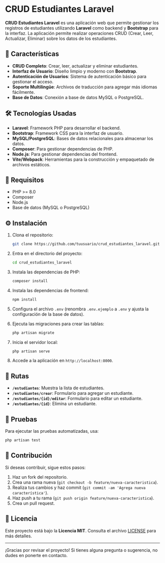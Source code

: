 # CRUD Estudiantes Laravel

**CRUD Estudiantes Laravel** es una aplicación web que permite gestionar los registros de estudiantes utilizando **Laravel** como backend y **Bootstrap** para la interfaz. La aplicación permite realizar operaciones CRUD (Crear, Leer, Actualizar, Eliminar) sobre los datos de los estudiantes.

## 🚀 Características

- **CRUD Completo**: Crear, leer, actualizar y eliminar estudiantes.
- **Interfaz de Usuario**: Diseño limpio y moderno con **Bootstrap**.
- **Autenticación de Usuarios**: Sistema de autenticación básico para gestionar el acceso.
- **Soporte Multilingüe**: Archivos de traducción para agregar más idiomas fácilmente.
- **Base de Datos**: Conexión a base de datos MySQL o PostgreSQL.

## 🛠️ Tecnologías Usadas

- **Laravel**: Framework PHP para desarrollar el backend.
- **Bootstrap**: Framework CSS para la interfaz de usuario.
- **MySQL/PostgreSQL**: Bases de datos relacionales para almacenar los datos.
- **Composer**: Para gestionar dependencias de PHP.
- **Node.js**: Para gestionar dependencias del frontend.
- **Vite/Webpack**: Herramientas para la construcción y empaquetado de archivos estáticos.

## 📝 Requisitos

- PHP >= 8.0
- Composer
- Node.js
- Base de datos (MySQL o PostgreSQL)

## ⚙️ Instalación

1. Clona el repositorio:

   ```bash
   git clone https://github.com/tuusuario/crud_estudiantes_laravel.git
   ```

2. Entra en el directorio del proyecto:

   ```bash
   cd crud_estudiantes_laravel
   ```

3. Instala las dependencias de PHP:

   ```bash
   composer install
   ```

4. Instala las dependencias de frontend:

   ```bash
   npm install
   ```

5. Configura el archivo `.env` (renombra `.env.ejemplo` a `.env` y ajusta la configuración de la base de datos).

6. Ejecuta las migraciones para crear las tablas:

   ```bash
   php artisan migrate
   ```

7. Inicia el servidor local:

   ```bash
   php artisan serve
   ```

8. Accede a la aplicación en `http://localhost:8000`.

## 📜 Rutas

- **`/estudiantes`**: Muestra la lista de estudiantes.
- **`/estudiantes/crear`**: Formulario para agregar un estudiante.
- **`/estudiantes/{id}/editar`**: Formulario para editar un estudiante.
- **`/estudiantes/{id}`**: Elimina un estudiante.

## 🧪 Pruebas

Para ejecutar las pruebas automatizadas, usa:

```bash
php artisan test
```

## 🤝 Contribución

Si deseas contribuir, sigue estos pasos:

1. Haz un fork del repositorio.
2. Crea una rama nueva (`git checkout -b feature/nueva-caracteristica`).
3. Realiza tus cambios y haz commit (`git commit -am 'Agrega nueva característica'`).
4. Haz push a tu rama (`git push origin feature/nueva-caracteristica`).
5. Crea un pull request.

## 📝 Licencia

Este proyecto está bajo la **Licencia MIT**. Consulta el archivo [LICENSE](LICENSE) para más detalles.

---

¡Gracias por revisar el proyecto! Si tienes alguna pregunta o sugerencia, no dudes en ponerte en contacto.
```

